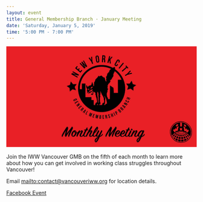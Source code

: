 ```yaml
---
layout: event
title: General Membership Branch · January Meeting
date: 'Saturday, January 5, 2019'
time: '5:00 PM - 7:00 PM'
---
```

![](/assets/uploads/event.jpg)

Join the IWW Vancouver GMB on the fifth of each month to learn more about how you can get involved in working class struggles throughout Vancouver!

Email <mailto:contact@vancouveriww.org> for location details.

[Facebook Event](https://www.facebook.com/events/216011546000677)
